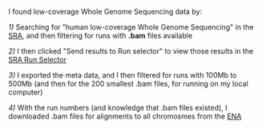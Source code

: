 I found low-coverage Whole Genome Sequencing data by:

*1)* Searching for "human low-coverage Whole Genome Sequencing" in the [SRA](https://www.ncbi.nlm.nih.gov/sra/?term=human+low-coverage+whole+genome+sequencing), and then filtering for runs with **.bam** files available

*2)* I then clicked "Send results to Run selector" to view those results in the [SRA Run Selector](https://www.ncbi.nlm.nih.gov/Traces/study/?)

*3)* I exported the meta data, and I then filtered for runs with 100Mb to 500Mb (and then for the 200 smallest .bam files, for running on my local computer)

*4)* With the run numbers (and knowledge that .bam files existed), I downloaded .bam files for alignments to all chromosmes from the [ENA](https://www.ebi.ac.uk/ena)
